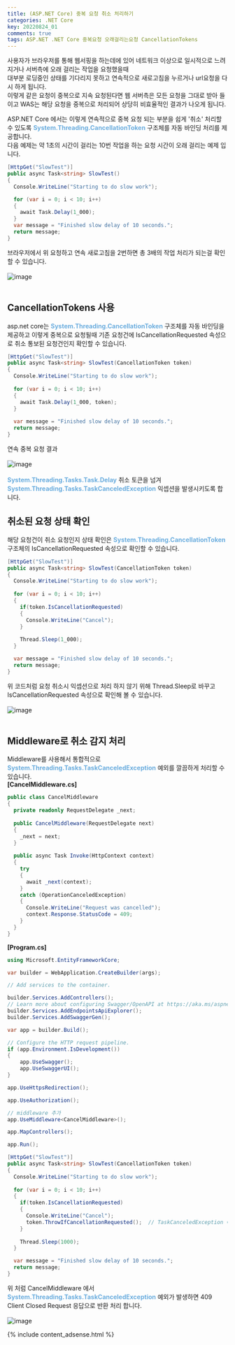 ```yaml
---
title: (ASP.NET Core) 중복 요청 취소 처리하기
categories: .NET Core
key: 20220824_01
comments: true
tags: ASP.NET .NET Core 중복요청 오래걸리는요청 CancellationTokens
---
```


사용자가 브라우저를 통해 웹서핑을 하는데에 있어 네트워크 이상으로 일시적으로 느려지거나 서버측에 오래 걸리는 작업을 요청했을때<br/>
대부분 로딩중인 상태를 기다리지 못하고 연속적으로 새로고침을 누르거나 url요청을 다시 하게 됩니다.<br/>
이렇게 같은 요청이 중복으로 지속 요청된다면 웹 서버측은 모든 요청을 그대로 받아 들이고 WAS는 해당 요청을 중복으로 처리되어 상당히 비효율적인 결과가 나오게 됩니다.

<!--more-->

ASP.NET Core 에서는 이렇게 연속적으로 중복 요청 되는 부분을 쉽게 '취소' 처리할 수 있도록 **<span style="color: rgb(107, 173, 222);">System.Threading.CancellationToken</span>** 구조체를 자동 바인딩 처리를 제공합니다.<br/>
다음 예제는 약 1초의 시간이 걸리는 10번 작업을 하는 요청 시간이 오래 걸리는 예제 입니다.

```cs
[HttpGet("SlowTest")]
public async Task<string> SlowTest()
{
  Console.WriteLine("Starting to do slow work");

  for (var i = 0; i < 10; i++)
  {
    await Task.Delay(1_000);
  }
  var message = "Finished slow delay of 10 seconds.";
  return message;
}
```

브라우저에서 위 요청하고 연속 새로고침을 2번하면 총 3배의 작업 처리가 되는걸 확인할 수 있습니다.<br/><br/>
![image](https://user-images.githubusercontent.com/13028129/186340582-3ea95589-8e6f-4964-9286-4baa502a108d.png)
<br/><br/>

CancellationTokens 사용
-

asp.net core는 **<span style="color: rgb(107, 173, 222);">System.Threading.CancellationToken</span>** 구조체를 자동 바인딩을 제공하고 이렇게 중복으로 요청될때 기존 요청건에 IsCancellationRequested 속성으로 취소 통보된 요청건인지 확인할 수 있습니다.<br/>
```cs
[HttpGet("SlowTest")]
public async Task<string> SlowTest(CancellationToken token)
{
  Console.WriteLine("Starting to do slow work");
  
  for (var i = 0; i < 10; i++)
  {
    await Task.Delay(1_000, token);
  }
  
  var message = "Finished slow delay of 10 seconds.";
  return message;
}
```

연속 중복 요청 결과<br/><br/>
![image](https://user-images.githubusercontent.com/13028129/186342269-a728d7f7-6ed0-4894-a6a4-f7e69ff4212f.png)
<br/><br/>
**<span style="color: rgb(107, 173, 222);">System.Threading.Tasks.Task.Delay</span>** 취소 토큰을 넘겨 **<span style="color: rgb(107, 173, 222);">System.Threading.Tasks.TaskCanceledException</span>** 익셉션을 발생시키도록 합니다.

취소된 요청 상태 확인
-

해당 요청건이 취소 요청인지 상태 확인은 **<span style="color: rgb(107, 173, 222);">System.Threading.CancellationToken</span>** 구조체의 IsCancellationRequested 속성으로 확인할 수 있습니다.<br/>

```cs
[HttpGet("SlowTest")]
public async Task<string> SlowTest(CancellationToken token)
{
  Console.WriteLine("Starting to do slow work");
  
  for (var i = 0; i < 10; i++)
  {
    if(token.IsCancellationRequested)
    {
      Console.WriteLine("Cancel");
    }
                
    Thread.Sleep(1_000);
  }

  var message = "Finished slow delay of 10 seconds.";
  return message;
}
```

위 코드처럼 요청 취소시 익셉션으로 처리 하지 않기 위해 Thread.Sleep로 바꾸고 IsCancellationRequested 속성으로 확인해 볼 수 있습니다.<br/><br/>
![image](https://user-images.githubusercontent.com/13028129/186344194-73f393be-e807-46ae-a3bc-41cdcf4212af.png)
<br/><br/>

Middleware로 취소 감지 처리
-

Middleware를 사용해서 통합적으로 **<span style="color: rgb(107, 173, 222);">System.Threading.Tasks.TaskCanceledException</span>** 예외를 깔끔하게 처리할 수 있습니다.<br/>
**[CancelMiddleware.cs]**
```cs
public class CancelMiddleware
{
  private readonly RequestDelegate _next;
  
  public CancelMiddleware(RequestDelegate next)
  {
    _next = next;
  }
  
  public async Task Invoke(HttpContext context)
  {
    try
    {
      await _next(context);
    }
    catch (OperationCanceledException)
    {
      Console.WriteLine("Request was cancelled");
      context.Response.StatusCode = 409;
    }
  }
}
```

**[Program.cs]**
```cs
using Microsoft.EntityFrameworkCore;

var builder = WebApplication.CreateBuilder(args);

// Add services to the container.

builder.Services.AddControllers();
// Learn more about configuring Swagger/OpenAPI at https://aka.ms/aspnetcore/swashbuckle
builder.Services.AddEndpointsApiExplorer();
builder.Services.AddSwaggerGen();

var app = builder.Build();

// Configure the HTTP request pipeline.
if (app.Environment.IsDevelopment())
{
    app.UseSwagger();
    app.UseSwaggerUI();
}

app.UseHttpsRedirection();

app.UseAuthorization();

// middleware 추가
app.UseMiddleware<CancelMiddleware>();

app.MapControllers();

app.Run();
```

```cs
[HttpGet("SlowTest")]
public async Task<string> SlowTest(CancellationToken token)
{
  Console.WriteLine("Starting to do slow work");
  
  for (var i = 0; i < 10; i++)
  {
    if(token.IsCancellationRequested)
    {
      Console.WriteLine("Cancel");
      token.ThrowIfCancellationRequested();  // TaskCanceledException 예외 발생
    }
  
    Thread.Sleep(1000);
  }

  var message = "Finished slow delay of 10 seconds.";
  return message;
}
```

위 처럼 CancelMiddleware 에서 **<span style="color: rgb(107, 173, 222);">System.Threading.Tasks.TaskCanceledException</span>** 예외가 발생하면 409 Client Closed Request 응답으로 반환 처리 합니다.<br/><br/>
![image](https://user-images.githubusercontent.com/13028129/186348692-31ebc38f-1815-4070-97a8-6a6e189a7064.png)


{% include content_adsense.html %}
